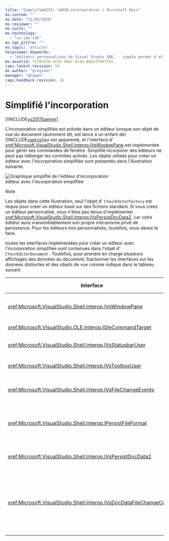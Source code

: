 ```yaml
---
title: "Simplifi&#233; l&#39;incorporation | Microsoft Docs"
ms.custom: ""
ms.date: "11/04/2016"
ms.reviewer: ""
ms.suite: ""
ms.technology: 
  - "vs-ide-sdk"
ms.tgt_pltfrm: ""
ms.topic: "article"
helpviewer_keywords: 
  - "éditeurs personnalisés de Visual Studio SDK, - simple permet d'afficher l'incorporation"
ms.assetid: f1292478-a57d-48ec-8c9e-88a23f04ffe5
caps.latest.revision: 16
ms.author: "gregvanl"
manager: "ghogen"
caps.handback.revision: 16
---
```

# Simplifi&#233; l&#39;incorporation
[!INCLUDE[vs2017banner](../code-quality/includes/vs2017banner.md)]

L'incorporation simplifiée est activée dans un éditeur lorsque son objet de vue du document \(autrement dit, est lancé à un enfant de\) [!INCLUDE[vsprvs](../code-quality/includes/vsprvs_md.md)]qui est apparenté, et l'interface d' <xref:Microsoft.VisualStudio.Shell.Interop.IVsWindowPane> est implémentée pour gérer ses commandes de fenêtre.  Simplifié incorporer des éditeurs ne peut pas héberger les contrôles activés.  Les objets utilisés pour créer un éditeur avec l'incorporation simplifiée sont présentés dans l'illustration suivante.  
  
 ![Graphique simplifié de l'éditeur d'incorporation](../extensibility/media/vssimplifiedembeddingeditor.png "vsSimplifiedEmbeddingEditor")  
éditeur avec l'incorporation simplifiée  
  
> [!NOTE]
>  Les objets dans cette illustration, seul l'objet d' `CYourEditorFactory` est requis pour créer un éditeur basé sur des fichiers standard.  Si vous créez un éditeur personnalisé, vous n'êtes pas tenus d'implémenter <xref:Microsoft.VisualStudio.Shell.Interop.IVsPersistDocData2>, car votre éditeur aura vraisemblablement son propre mécanisme privé de persistance.  Pour les éditeurs non personnalisés, toutefois, vous devez le faire.  
  
 toutes les interfaces implémentées pour créer un éditeur avec l'incorporation simplifiée sont contenues dans l'objet d' `CYourEditorDocument` .  Toutefois, pour prendre en charge plusieurs affichages des données du document, fractionner les interfaces sur les données distinctes et des objets de vue comme indiqué dans le tableau suivant.  
  
|Interface|emplacement d'interface|Utilisation|  
|---------------|-----------------------------|-----------------|  
|<xref:Microsoft.VisualStudio.Shell.Interop.IVsWindowPane>|Vue|Fournit la connexion à la fenêtre parente.|  
|<xref:Microsoft.VisualStudio.OLE.Interop.IOleCommandTarget>|Vue|Gère les commandes.|  
|<xref:Microsoft.VisualStudio.Shell.Interop.IVsStatusbarUser>|Vue|Active les mises à jour de barre d'état.|  
|<xref:Microsoft.VisualStudio.Shell.Interop.IVsToolboxUser>|Vue|Permet aux éléments de **boîte à outils** .|  
|<xref:Microsoft.VisualStudio.Shell.Interop.IVsFileChangeEvents>|Données|Envoie des notifications lorsque le fichier change.|  
|<xref:Microsoft.VisualStudio.Shell.Interop.IPersistFileFormat>|Données|Active la enregistrer sous fonctionnalités d'un type de fichier.|  
|<xref:Microsoft.VisualStudio.Shell.Interop.IVsPersistDocData2>|Données|active la persistance pour le document.|  
|<xref:Microsoft.VisualStudio.Shell.Interop.IVsDocDataFileChangeControl>|Données|Autorise la suppression des événements de modification du fichier, tels que le déclenchement de rechargement.|
